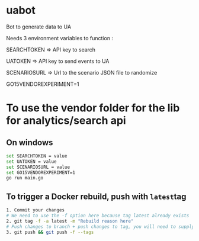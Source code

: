 # uabot
Bot to generate data to UA

Needs 3 environment variables to function :

SEARCHTOKEN  => API key to search

UATOKEN      => API key to send events to UA

SCENARIOSURL => Url to the scenario JSON file to randomize

GO15VENDOREXPERIMENT=1
# To use the vendor folder for the lib for analytics/search api

## On windows
```sh
set SEARCHTOKEN = value
set UATOKEN = value
set SCENARIOSURL = value
set GO15VENDOREXPERIMENT=1
go run main.go
```

## To trigger a Docker rebuild, push with `latest`tag
```sh
1. Commit your changes
# We need to use the -f option here because tag latest already exists
2. git tag -f -a latest -m "Rebuild reason here"
# Push changes to branch + push changes to tag, you will need to supply credentials twice.
3. git push && git push -f --tags
```